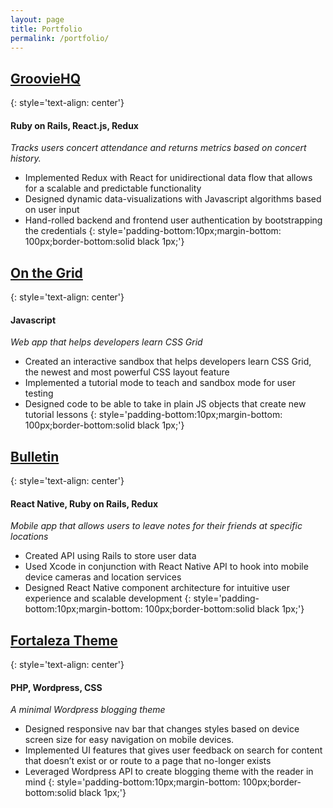 ```yaml
---
layout: page
title: Portfolio
permalink: /portfolio/
---
```


## [GroovieHQ](https://grooviehq.com) 
{: style='text-align: center'}
#### Ruby on Rails, React.js, Redux
*Tracks users concert attendance and returns metrics based on concert history.*
* Implemented Redux with React for unidirectional data flow that allows for a scalable and predictable functionality
* Designed dynamic data-visualizations with Javascript algorithms based on user input
* Hand-rolled backend and frontend user authentication by bootstrapping the credentials
{: style='padding-bottom:10px;margin-bottom: 100px;border-bottom:solid black 1px;'}

<div class='groovie-grid'>


</div>


## [On the Grid](https://ericwindmill.github.io/on-the-grid/)
{: style='text-align: center'}
#### Javascript
*Web app that helps developers learn CSS Grid*
* Created an interactive sandbox that helps developers learn CSS Grid, the newest and most powerful CSS layout feature
* Implemented a tutorial mode to teach and sandbox mode for user testing
* Designed code to be able to take in plain JS objects that create new tutorial lessons
{: style='padding-bottom:10px;margin-bottom: 100px;border-bottom:solid black 1px;'}



## [Bulletin](https://ericwindmill.github.io/later-chat-demo/)
{: style='text-align: center'}
#### React Native, Ruby on Rails, Redux
*Mobile app that allows users to leave notes for their friends at specific locations*
* Created API using Rails to store user data
* Used Xcode in conjunction with React Native API to hook into mobile device cameras and location services
* Designed React Native component architecture for intuitive user experience and scalable development
{: style='padding-bottom:10px;margin-bottom: 100px;border-bottom:solid black 1px;'}



## [Fortaleza Theme](https://github.com/ericwindmill/fortaleza_theme)
{: style='text-align: center'}
#### PHP, Wordpress, CSS
*A minimal Wordpress blogging theme*
* Designed responsive nav bar that changes styles based on device screen size for easy navigation on mobile devices.
* Implemented UI features that gives user feedback on search for content that doesn’t exist or or route to a page that no-longer exists
* Leveraged Wordpress API to create blogging theme with the reader in mind
{: style='padding-bottom:10px;margin-bottom: 100px;border-bottom:solid black 1px;'}